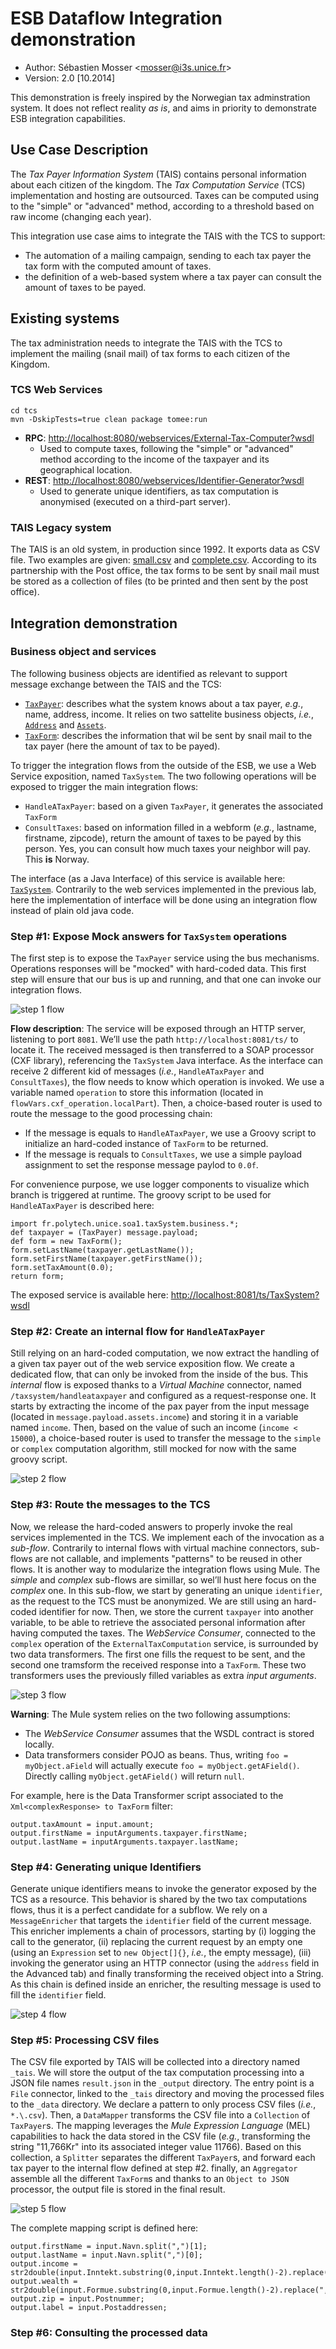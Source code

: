 # ESB Dataflow Integration demonstration

* Author: Sébastien Mosser <[mosser@i3s.unice.fr]()>
* Version: 2.0 [10.2014]

This demonstration is freely inspired by the Norwegian tax adminstration system. It does not reflect reality *as is*, and aims in priority to demonstrate ESB integration capabilities.

## Use Case Description

The *Tax Payer Information System* (TAIS) contains personal information about each citizen of the kingdom. The *Tax Computation Service* (TCS) implementation and hosting are outsourced. Taxes can be computed using to the "simple" or "advanced" method, according to a threshold based on raw income (changing each year).

This integration use case aims to integrate the TAIS with the TCS to support:

* The automation of a mailing campaign, sending to each tax payer the tax form with the computed amount of taxes.
* the definition of a web-based system where a tax payer can consult the amount of taxes to be payed.

## Existing systems 

The tax administration needs to integrate the TAIS with the TCS to implement the mailing (snail mail) of tax forms to each citizen of the Kingdom. 

### TCS Web Services

    cd tcs
    mvn -DskipTests=true clean package tomee:run
    
* **RPC**: [http://localhost:8080/webservices/External-Tax-Computer?wsdl]()
  * Used to compute taxes, following the "simple" or "advanced" method according to the income of the taxpayer and its geographical location.
* **REST**: [http://localhost:8080/webservices/Identifier-Generator?wsdl]()
  * Used to generate unique identifiers, as tax computation is anonymised (executed on a third-part server).

### TAIS Legacy system

The TAIS is an old system, in production since 1992. It exports data as CSV file. Two examples are given: [small.csv](https://github.com/polytechnice-si/5A-2014-SOA1/blob/master/flows/ds_small.csv) and [complete.csv](https://github.com/polytechnice-si/5A-2014-SOA1/blob/master/flows/ds_complete.csv). According to its partnership with the Post office, the tax forms to be sent by snail mail must be stored as a collection of files (to be printed and then sent by the post office).


## Integration demonstration

### Business object and services

The following business objects are identified as relevant to support message exchange between the TAIS and the TCS:

* [`TaxPayer`](https://github.com/polytechnice-si/5A-2014-SOA1/blob/master/flows/taxsystem/src/main/java/fr/polytech/unice/soa1/taxSystem/business/TaxPayer.java): describes what the system knows about a tax payer, *e.g.*, name, address, income. It relies on two sattelite business objects, *i.e.*, [`Address`](https://github.com/polytechnice-si/5A-2014-SOA1/blob/master/flows/taxsystem/src/main/java/fr/polytech/unice/soa1/taxSystem/business/Address.java) and [`Assets`](https://github.com/polytechnice-si/5A-2014-SOA1/blob/master/flows/taxsystem/src/main/java/fr/polytech/unice/soa1/taxSystem/business/Assets.java). 
* [`TaxForm`](https://github.com/polytechnice-si/5A-2014-SOA1/blob/master/flows/taxsystem/src/main/java/fr/polytech/unice/soa1/taxSystem/business/TaxForm.java): describes the information that wil be sent by snail mail to the tax payer (here the amount of tax to be payed).

To trigger the integration flows from the outside of the ESB, we use a Web Service exposition, named `TaxSystem`. The two following operations will be exposed to trigger the main integration flows:

* `HandleATaxPayer`: based on a given `TaxPayer`, it generates the associated `TaxForm`
* `ConsultTaxes`: based on information filled in a webform (*e.g.*, lastname, firstname, zipcode), return the amount of taxes to be payed by this person. Yes, you can consult how much taxes your neighbor will pay. This **is** Norway. 

The interface (as a Java Interface) of this service is available here: [`TaxSystem`](https://github.com/polytechnice-si/5A-2014-SOA1/blob/master/flows/taxsystem/src/main/java/fr/polytech/unice/soa1/taxSystem/services/TaxSystem.java). Contrarily to the web services implemented in the previous lab, here the implementation of interface will be done using an integration flow instead of plain old java code.

### Step #1: Expose Mock answers for `TaxSystem` operations

The first step is to expose the `TaxPayer` service using the bus mechanisms. Operations responses will be "mocked" with hard-coded data. This first step will ensure that our bus is up and running, and that one can invoke our integration flows.

![step 1 flow](https://raw.githubusercontent.com/polytechnice-si/5A-2014-SOA1/master/flows/pictures/step1.png "Step #1")

**Flow description**: The service will be exposed through an HTTP server, listening to port `8081`. We’ll use the path `http://localhost:8081/ts/` to locate it. The received messaged is then transferred to a SOAP processor (CXF library), referencing the `TaxSystem` Java interface. As the interface can receive 2 different kid of messages (*i.e.*, `HandleATaxPayer` and `ConsultTaxes`), the flow needs to know which operation is invoked. We use a variable named `operation` to store this information (located in `flowVars.cxf_operation.localPart`). Then, a choice-based router is used to route the message to the good processing chain:

* If the message is equals to `HandleATaxPayer`, we use a Groovy script to initialize an hard-coded instance of `TaxForm` to be returned.
* If the message is requals to `ConsultTaxes`, we use a simple payload assignment to set the response message paylod to `0.0f`.

For convenience purpose, we use logger components to visualize which branch is triggered at runtime. The groovy script to be used for `HandleATaxPayer` is described here:

    import fr.polytech.unice.soa1.taxSystem.business.*;
    def taxpayer = (TaxPayer) message.payload;
    def form = new TaxForm();
    form.setLastName(taxpayer.getLastName());
    form.setFirstName(taxpayer.getFirstName());
    form.setTaxAmount(0.0);
    return form;
    
The exposed service is available here: [http://localhost:8081/ts/TaxSystem?wsdl]()


### Step #2: Create an internal flow for `HandleATaxPayer`

Still relying on an hard-coded computation, we now extract the handling of a given tax payer out of the web service exposition flow. We create a dedicated flow, that can only be invoked from the inside of the bus. This *internal* flow is exposed thanks to a *Virtual Machine* connector, named `/taxsystem/handleataxpayer` and configured as a request-response one. It starts by extracting the income of the pax payer from the input message (located in `message.payload.assets.income`) and storing it in a variable named `income`. Then, based on the value of such an income (`income < 15000`), a choice-based router is used to transfer the message to the `simple` or `complex` computation algorithm, still mocked for now with the same groovy script.

![step 2 flow](https://raw.githubusercontent.com/polytechnice-si/5A-2014-SOA1/master/flows/pictures/step2.png "Step #2")

### Step #3: Route the messages to the TCS

Now, we release the hard-coded answers to properly invoke the real services implemented in the TCS. We implement each of the invocation as a *sub-flow*. Contrarily to internal flows with virtual machine connectors, sub-flows are not callable, and implements "patterns" to be reused in other flows. It is another way to modularize the integration flows using Mule. The *simple* and *complex* sub-flows are simillar, so wel’ll hust here focus on the *complex* one. In this sub-flow, we start by generating an unique `identifier`, as the request to the TCS must be anonymized. We are still using an hard-coded identifier for now. Then, we store the current `taxpayer` into another variable, to be able to retrieve the associated personal information after having computed the taxes. The *WebService Consumer*, connected to the `complex` operation of the `ExternalTaxComputation` service, is surrounded by two data transformers. The first one fills the request to be sent, and the second one tramsform the received response into a `TaxForm`. These two transformers uses the previously filled variables as extra *input arguments*.

![step 3 flow](https://raw.githubusercontent.com/polytechnice-si/5A-2014-SOA1/master/flows/pictures/step3.png "Step #3")

**Warning**: The Mule system relies on the two following assumptions:

* The *WebService Consumer* assumes that the WSDL contract is stored locally.
* Data transformers consider POJO as beans. Thus, writing `foo = myObject.aField` will actually execute `foo = myObject.getAField()`. Directly calling `myObject.getAField()` will return `null`.

For example, here is the Data Transformer script associated to the `Xml<complexResponse> to TaxForm` filter:

    output.taxAmount = input.amount;
    output.firstName = inputArguments.taxpayer.firstName;
    output.lastName = inputArguments.taxpayer.lastName;


### Step #4: Generating unique Identifiers

Generate unique identifiers means to invoke the generator exposed by the TCS as a resource. This behavior is shared by the two tax computations flows, thus it is a perfect candidate for a subflow. We rely on a `MessageEnricher` that targets the `identifier` field of the current message. This enricher implements a chain of processors, starting by (i) logging the call to the generator, (ii) replacing the current request by an empty one (using an `Expression` set to `new Object[]{}`, *i.e.*, the empty message), (iii) invoking the generator using an HTTP connector (using the `address` field in the Advanced tab) and finally transforming the received object into a String. As this chain is defined inside an enricher, the resulting message is used to fill the `identifier` field. 

![step 4 flow](https://raw.githubusercontent.com/polytechnice-si/5A-2014-SOA1/master/flows/pictures/step4.png "Step #4") 


### Step #5: Processing CSV files

The CSV file exported by TAIS will be collected into a directory named `_tais`. We will store the output of the tax computation processing into a JSON file names `result.json` in the `_output` directory. The entry point is a `File` connector, linked to the `_tais` directory and moving the processed files to the `_data` directory. We declare a pattern to only process CSV files (*i.e.*, `*.\.csv`). Then, a `DataMapper` transforms the CSV file into a `Collection` of `TaxPayer`s. The mapping leverages the *Mule Expression Language* (MEL) capabilities to hack the data stored in the CSV file (*e.g.*, transforming the string "11,766Kr" into its associated integer value 11766). Based on this collection, a `Splitter` separates the different `TaxPayer`s,  and forward each tax payer to the internal flow defined at step #2. finally, an `Aggregator` assemble all the different `TaxForm`s and thanks to an `Object to JSON` processor, the output file is stored in the final result.

![step 5 flow](https://raw.githubusercontent.com/polytechnice-si/5A-2014-SOA1/master/flows/pictures/step5.png "Step #5") 

The complete mapping script is defined here:

    output.firstName = input.Navn.split(",")[1];
    output.lastName = input.Navn.split(",")[0];
    output.income = str2double(input.Inntekt.substring(0,input.Inntekt.length()-2).replace(",",""));
    output.wealth = str2double(input.Formue.substring(0,input.Formue.length()-2).replace(",",""));
    output.zip = input.Postnummer;
    output.label = input.Postaddressen;

### Step #6: Consulting the processed data



 